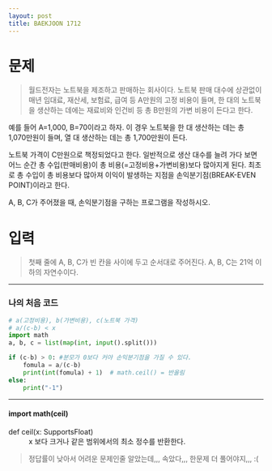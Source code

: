 ```yaml
---
layout: post
title: BAEKJOON 1712
---
```


# 문제
> 월드전자는 노트북을 제조하고 판매하는 회사이다. 노트북 판매 대수에 상관없이 매년 임대료, 재산세, 보험료, 급여 등 A만원의 고정 비용이 들며, 한 대의 노트북을 생산하는 데에는 재료비와 인건비 등 총 B만원의 가변 비용이 든다고 한다.

예를 들어 A=1,000, B=70이라고 하자. 이 경우 노트북을 한 대 생산하는 데는 총 1,070만원이 들며, 열 대 생산하는 데는 총 1,700만원이 든다.

노트북 가격이 C만원으로 책정되었다고 한다. 일반적으로 생산 대수를 늘려 가다 보면 어느 순간 총 수입(판매비용)이 총 비용(=고정비용+가변비용)보다 많아지게 된다. 최초로 총 수입이 총 비용보다 많아져 이익이 발생하는 지점을 손익분기점(BREAK-EVEN POINT)이라고 한다.

A, B, C가 주어졌을 때, 손익분기점을 구하는 프로그램을 작성하시오.

# 입력
> 첫째 줄에 A, B, C가 빈 칸을 사이에 두고 순서대로 주어진다. A, B, C는 21억 이하의 자연수이다.

-----
### 나의 처음 코드

~~~python
# a(고정비용), b(가변비용), c(노트북 가격)
# a/(c-b) < x
import math
a, b, c = list(map(int, input().split()))

if (c-b) > 0: #분모가 0보다 커야 손익분기점을 가질 수 있다.
    fomula = a/(c-b)
    print(int(fomula) + 1)  # math.ceil() = 반올림
else:
    print("-1")
~~~

-----
#### import math(ceil)
<dl>
        <dt>def ceil(x: SupportsFloat)</dt>
        <dd>x 보다 크거나 같은 범위에서의 최소 정수를 반환한다.</dd>
</dl>


> 정답률이 낮아서 어려운 문제인줄 알았는데,,, 속았다,,, 한문제 더 풀어야지,,, :(
